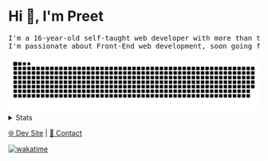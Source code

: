 # Hi 👋, I'm Preet

<pre>
I'm a 16-year-old self-taught web developer with more than two years of experience. 
I'm passionate about Front-End web development, soon going for Full-Stack web development.
</pre>

<picture>
  <source media="(prefers-color-scheme: dark)" srcset="https://raw.githubusercontent.com/platane/platane/output/github-contribution-grid-snake-dark.svg">
  <source media="(prefers-color-scheme: light)" srcset="https://raw.githubusercontent.com/platane/platane/output/github-contribution-grid-snake.svg">
  <img alt="github contribution grid snake animation" src="https://raw.githubusercontent.com/platane/platane/output/github-contribution-grid-snake.svg">
</picture>

<details>
  <summary>
Stats
  </summary>

  [![GitHub Streak](https://streak-stats.demolab.com?user=preetsuthar17&theme=dark)](https://git.io/streak-stats)
    
</details>
  
[🌐 Dev Site](https://preetsuthar.me) | [📧 Contact](mailto:preetsutharxd@gmail.com)

[![wakatime](https://wakatime.com/badge/user/b5b67ae1-6061-466d-982e-e7b9ec9d9369.svg)](https://wakatime.com/@b5b67ae1-6061-466d-982e-e7b9ec9d9369)
